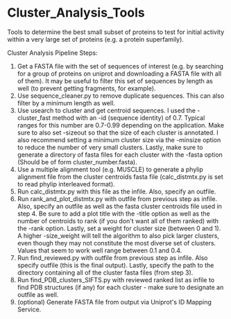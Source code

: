 # Cluster_Analysis_Tools
Tools to determine the best small subset of proteins to test for initial activity within a very large set of proteins (e.g. a protein superfamily).

Cluster Analysis Pipeline Steps:
1. Get a FASTA file with the set of sequences of interest (e.g. by searching for a group of proteins on uniprot and downloading a            FASTA file with all of them). It may be useful to filter this set of sequences by length as well (to prevent getting fragments, for        example).
2. Use sequence_cleaner.py to remove duplicate sequences. This can also filter by a minimum length as well.
3. Use usearch to cluster and get centroid sequences. I used the -cluster_fast method with an -id (sequence identity) of 0.7. Typical        ranges for this number are 0.7-0.99 depending on the application. Make sure to also set -sizeout so that the size of each cluster is      annotated. I also recommend setting a minimum cluster size via the -minsize option to reduce the number of very small clusters. Lastly,    make sure to generate a directory of fasta files for each cluster with the -fasta option (Should be of form cluster_number.fasta).
4. Use a multiple alignment tool (e.g. MUSCLE) to generate a phylip alignment file from the cluster centroids fasta file (calc_distmtx.py    is set to read phylip interleaved format).
5. Run calc_distmtx.py with this file as the infile. Also, specify an outfile.
6. Run rank_and_plot_distmtx.py with outfile from previous step as infile. Also, specify an outfile as well as the fasta cluster centroids    file used in step 4. Be sure to add a plot title with the -title option as well as the number of centroids to rank (if you don't want      all of them ranked) with the -rank option. Lastly, set a weight for cluster size (between 0 and 1). A higher -size_weight will tell the    algorithm to also pick larger clusters, even though they may not constitute the most diverse set of clusters. Values that seem to work    well range between 0.1 and 0.4.
7. Run find_reviewed.py with outfile from previous step as infile. Also specify outfile (this is the final output). Lastly, specify the      path to the directory containing all of the cluster fasta files (from step 3).
8. Run find_PDB_clusters_SIFTS.py with reviewed ranked list as infile to find
 PDB structures (if any) for each cluster - make sure to designate an outfile
  as well.
8. (optional) Generate FASTA file from output via Uniprot's ID Mapping Service.